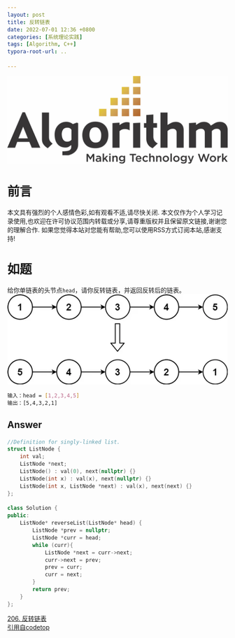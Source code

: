 ```yaml
---
layout: post
title: 反转链表
date: 2022-07-01 12:36 +0800
categories: [系统理论实践]
tags: [Algorithm, C++]
typora-root-url: ..

---
```


![](/assets/images/20220701ReverseList/algorithm.webp)

# 前言

本文具有强烈的个人感情色彩,如有观看不适,请尽快关闭. 本文仅作为个人学习记录使用,也欢迎在许可协议范围内转载或分享,请尊重版权并且保留原文链接,谢谢您的理解合作. 如果您觉得本站对您能有帮助,您可以使用RSS方式订阅本站,感谢支持!

# 如题

给你单链表的头节点`head`，请你反转链表，并返回反转后的链表。  
![](/assets/images/20220701ReverseList/1.webp)

``` sh
输入：head = [1,2,3,4,5]
输出：[5,4,3,2,1]
```

## Answer

``` c++
//Definition for singly-linked list.
struct ListNode {
    int val;
    ListNode *next;
    ListNode() : val(0), next(nullptr) {}
    ListNode(int x) : val(x), next(nullptr) {}
    ListNode(int x, ListNode *next) : val(x), next(next) {}
};
 
class Solution {
public:
    ListNode* reverseList(ListNode* head) {
        ListNode *prev = nullptr;
        ListNode *curr = head;
        while (curr){
            ListNode *next = curr->next;
            curr->next = prev;
            prev = curr;
            curr = next;
        }
        return prev;
    }
};
```



[206. 反转链表](https://leetcode-cn.com/problems/reverse-linked-list/)  
[引用自codetop](https://codetop.cc/home)